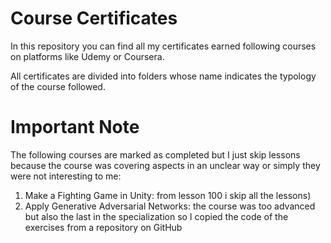 # Course Certificates
In this repository you can find all my certificates earned following courses on platforms like Udemy or Coursera.

All certificates are divided into folders whose name indicates the typology of the course followed.

# Important Note
The following courses are marked as completed but I just skip lessons because the course was covering aspects in an unclear way or simply they were not interesting to me:
1. Make a Fighting Game in Unity: from lesson 100 i skip all the lessons)
2. Apply Generative Adversarial Networks: the course was too advanced but also the last in the specialization so I copied the code of the exercises from a repository on GitHub
